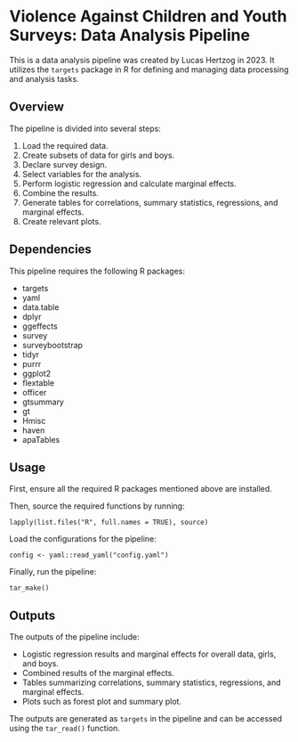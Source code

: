 # Violence Against Children and Youth Surveys: Data Analysis Pipeline

This is a data analysis pipeline was created by Lucas Hertzog in 2023. It utilizes the `targets` package in R for defining and managing data processing and analysis tasks. 

## Overview

The pipeline is divided into several steps:
1. Load the required data.
2. Create subsets of data for girls and boys.
3. Declare survey design.
4. Select variables for the analysis.
5. Perform logistic regression and calculate marginal effects.
6. Combine the results.
7. Generate tables for correlations, summary statistics, regressions, and marginal effects.
8. Create relevant plots.

## Dependencies

This pipeline requires the following R packages:
- targets
- yaml
- data.table
- dplyr
- ggeffects
- survey
- surveybootstrap
- tidyr
- purrr
- ggplot2
- flextable
- officer
- gtsummary
- gt
- Hmisc
- haven
- apaTables

## Usage

First, ensure all the required R packages mentioned above are installed.

Then, source the required functions by running:

```
lapply(list.files("R", full.names = TRUE), source)
```

Load the configurations for the pipeline:

```
config <- yaml::read_yaml("config.yaml")
```

Finally, run the pipeline:

```
tar_make()
```

## Outputs

The outputs of the pipeline include:
- Logistic regression results and marginal effects for overall data, girls, and boys.
- Combined results of the marginal effects.
- Tables summarizing correlations, summary statistics, regressions, and marginal effects.
- Plots such as forest plot and summary plot.

The outputs are generated as `targets` in the pipeline and can be accessed using the `tar_read()` function.
